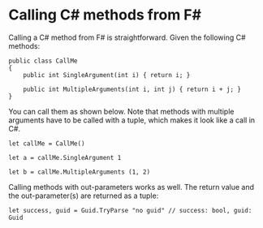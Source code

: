 # Calling C# methods from F#

Calling a C# method from F# is straightforward. Given the following C# methods:

```
public class CallMe
{
    public int SingleArgument(int i) { return i; }

    public int MultipleArguments(int i, int j) { return i + j; }
}
```

You can call them as shown below. Note that methods with multiple arguments have to be called with a tuple, which makes it look like a call in C#.

```
let callMe = CallMe()

let a = callMe.SingleArgument 1

let b = callMe.MultipleArguments (1, 2)
```

Calling methods with out-parameters works as well. The return value and the out-parameter(s) are returned as a tuple:

```
let success, guid = Guid.TryParse "no guid" // success: bool, guid: Guid
```

